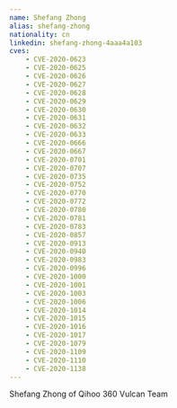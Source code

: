 ```yaml
---
name: Shefang Zhong
alias: shefang-zhong
nationality: cn
linkedin: shefang-zhong-4aaa4a103
cves:
    - CVE-2020-0623
    - CVE-2020-0625
    - CVE-2020-0626
    - CVE-2020-0627
    - CVE-2020-0628
    - CVE-2020-0629
    - CVE-2020-0630
    - CVE-2020-0631
    - CVE-2020-0632
    - CVE-2020-0633
    - CVE-2020-0666
    - CVE-2020-0667
    - CVE-2020-0701
    - CVE-2020-0707
    - CVE-2020-0735
    - CVE-2020-0752
    - CVE-2020-0770
    - CVE-2020-0772
    - CVE-2020-0780
    - CVE-2020-0781
    - CVE-2020-0783
    - CVE-2020-0857
    - CVE-2020-0913
    - CVE-2020-0940
    - CVE-2020-0983
    - CVE-2020-0996
    - CVE-2020-1000
    - CVE-2020-1001
    - CVE-2020-1003
    - CVE-2020-1006
    - CVE-2020-1014
    - CVE-2020-1015
    - CVE-2020-1016
    - CVE-2020-1017
    - CVE-2020-1079
    - CVE-2020-1109
    - CVE-2020-1110
    - CVE-2020-1138
---
```

Shefang Zhong of Qihoo 360 Vulcan Team
